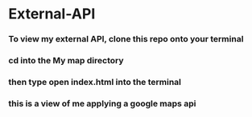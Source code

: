 # External-API
### To view my external API, clone this repo onto your terminal 
### cd into the My map directory
### then type open index.html into the terminal
### this is a view of me applying a google maps api
